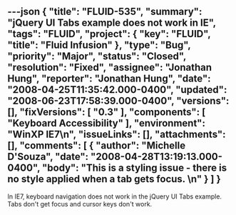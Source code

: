 ---json
{
  "title": "FLUID-535",
  "summary": "jQuery UI Tabs example does not work in IE",
  "tags": "FLUID",
  "project": {
    "key": "FLUID",
    "title": "Fluid Infusion"
  },
  "type": "Bug",
  "priority": "Major",
  "status": "Closed",
  "resolution": "Fixed",
  "assignee": "Jonathan Hung",
  "reporter": "Jonathan Hung",
  "date": "2008-04-25T11:35:42.000-0400",
  "updated": "2008-06-23T17:58:39.000-0400",
  "versions": [],
  "fixVersions": [
    "0.3"
  ],
  "components": [
    "Keyboard Accessibility"
  ],
  "environment": "WinXP IE7\n",
  "issueLinks": [],
  "attachments": [],
  "comments": [
    {
      "author": "Michelle D'Souza",
      "date": "2008-04-28T13:19:13.000-0400",
      "body": "This is a styling issue - there is no style applied when a tab gets focus.&#x20;\n"
    }
  ]
}
---
In IE7, keyboard navigation does not work in the jQuery UI Tabs example. Tabs don't get focus and cursor keys don't work.

        
